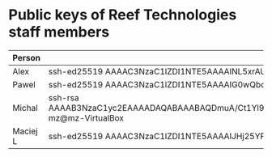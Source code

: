 # Public keys of Reef Technologies staff members

| Person | Key |
|--------|-----|
| Alex   | ssh-ed25519 AAAAC3NzaC1lZDI1NTE5AAAAINL5xrAUJR1gB/BWXJetVluwhi8yObV5az0Ci2/zfThU Alex |
| Pawel  | ssh-ed25519 AAAAC3NzaC1lZDI1NTE5AAAAIG0wQbc9qrGb1zg+uthNj8xnYEuqiRCPW3ctZmtS1n8i pawel@encrypted-vm-clevo |
| Michal | ssh-rsa AAAAB3NzaC1yc2EAAAADAQABAAABAQDmuA/Ct1Yl9b1L02dGNU4DoWhatTmUDsaWMBbrnR9odkAA3000cKu+k8LWv0dB4iDUZ6Z/KG4jnKHwmsdbtBuBLoUXmkHo6pGDF5whez14jNC+YJfF0L2kF/E9ZW597R1A9ASp11d9VwDCC7QJq/6y50uk4cBgmZi6LK9zJ+AAVFsuLKRI8VZSpX0HgrUxQSap8qaD7ieHDaZgWhAzcEcjwoAcpw7HH2J2Bn9nUYvwVgk8n446w6FUPzvAV9NMuS7Z7wPrNXAwJspIdxZ/LidTRlnU0ZkyeuautBOB6xx0q0LAwFMiUlDfJlkK0YiZHtkxlMLFxSrM7Z8vtlQk1Bfd mz@mz-VirtualBox |
| Maciej L | ssh-ed25519 AAAAC3NzaC1lZDI1NTE5AAAAIJHj25YFUd3TizqJFQklAOU89sdzaoIfYdgnJx8xrHYz maciej.lech@reef.pl |
